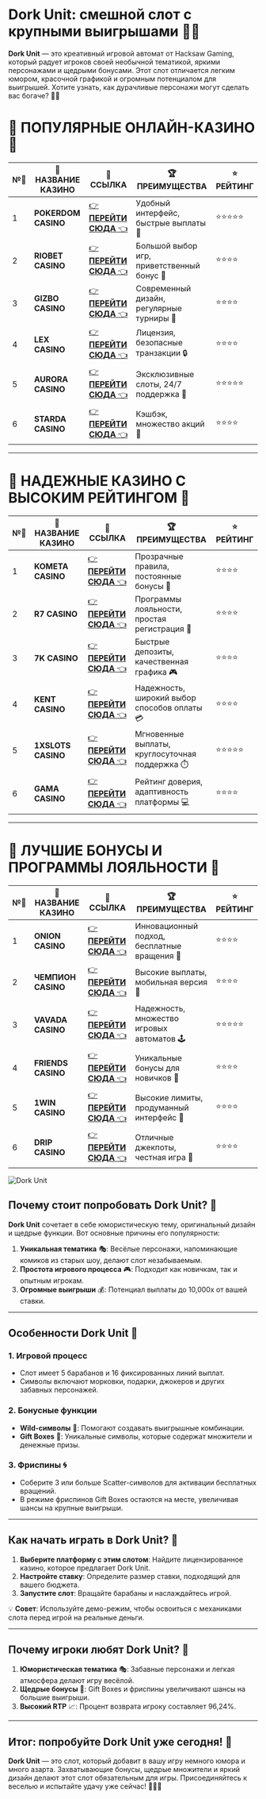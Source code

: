 # Dork Unit: смешной слот с крупными выигрышами 🎩🎰

**Dork Unit** — это креативный игровой автомат от Hacksaw Gaming, который радует игроков своей необычной тематикой, яркими персонажами и щедрыми бонусами. Этот слот отличается легким юмором, красочной графикой и огромным потенциалом для выигрышей. Хотите узнать, как дурачливые персонажи могут сделать вас богаче? 🎲✨

# 🌟 ПОПУЛЯРНЫЕ ОНЛАЙН-КАЗИНО 🌟

| №️⃣ | 🎰 НАЗВАНИЕ КАЗИНО                       | 🔗 ССЫЛКА                                                                          | 🏆 ПРЕИМУЩЕСТВА                              | ⭐ РЕЙТИНГ |
|-----|------------------------------------------|------------------------------------------------------------------------------------|---------------------------------------------|------------|
| 1   | **POKERDOM CASINO**                      | [👉 **ПЕРЕЙТИ СЮДА** 👈](https://brandplay.link/4k77v2yx)                          | Удобный интерфейс, быстрые выплаты 🤑         | ⭐⭐⭐⭐⭐     |
| 2   | **RIOBET CASINO**                        | [👉 **ПЕРЕЙТИ СЮДА** 👈](https://brandplay.link/7xBLTPyj)                          | Большой выбор игр, приветственный бонус 🎁    | ⭐⭐⭐⭐      |
| 3   | **GIZBO CASINO**                         | [👉 **ПЕРЕЙТИ СЮДА** 👈](https://brandplay.link/bprXw4YV)                          | Современный дизайн, регулярные турниры 🏅      | ⭐⭐⭐⭐      |
| 4   | **LEX CASINO**                           | [👉 **ПЕРЕЙТИ СЮДА** 👈](https://brandplay.link/zW4hdDFV)                          | Лицензия, безопасные транзакции 🔒            | ⭐⭐⭐⭐      |
| 5   | **AURORA CASINO**                        | [👉 **ПЕРЕЙТИ СЮДА** 👈](https://10trafic-stat2.com/click/668546556bcc6313411604bd/6766/13032/subaccount) | Эксклюзивные слоты, 24/7 поддержка 🌟         | ⭐⭐⭐⭐⭐     |
| 6   | **STARDA CASINO**                        | [👉 **ПЕРЕЙТИ СЮДА** 👈](https://brandplay.link/fB7xwRFL)                          | Кэшбэк, множество акций 🎉                    | ⭐⭐⭐⭐      |

---

# 🏅 НАДЕЖНЫЕ КАЗИНО С ВЫСОКИМ РЕЙТИНГОМ 🏅

| №️⃣ | 🎰 НАЗВАНИЕ КАЗИНО                       | 🔗 ССЫЛКА                                                                          | 🏆 ПРЕИМУЩЕСТВА                              | ⭐ РЕЙТИНГ |
|-----|------------------------------------------|------------------------------------------------------------------------------------|---------------------------------------------|------------|
| 1   | **KOMETA CASINO**                        | [👉 **ПЕРЕЙТИ СЮДА** 👈](https://brandplay.link/8ZymQJV8)                          | Прозрачные правила, постоянные бонусы 🔄      | ⭐⭐⭐⭐      |
| 2   | **R7 CASINO**                            | [👉 **ПЕРЕЙТИ СЮДА** 👈](https://brandplay.link/bMd3Yjsw)                          | Программы лояльности, простая регистрация 📝   | ⭐⭐⭐⭐      |
| 3   | **7K CASINO**                            | [👉 **ПЕРЕЙТИ СЮДА** 👈](https://brandplay.link/BvQyFShp)                          | Быстрые депозиты, качественная графика 🎮      | ⭐⭐⭐⭐      |
| 4   | **KENT CASINO**                          | [👉 **ПЕРЕЙТИ СЮДА** 👈](https://brandplay.link/Fv2WP3js)                          | Надежность, широкий выбор способов оплаты 💳  | ⭐⭐⭐⭐      |
| 5   | **1XSLOTS CASINO**                       | [👉 **ПЕРЕЙТИ СЮДА** 👈](https://brandplay.link/hSB1khtr)                          | Мгновенные выплаты, круглосуточная поддержка ⏱️| ⭐⭐⭐⭐⭐     |
| 6   | **GAMA CASINO**                          | [👉 **ПЕРЕЙТИ СЮДА** 👈](https://brandplay.link/j6NMKsDz)                          | Рейтинг доверия, адаптивность платформы 💻     | ⭐⭐⭐⭐      |

---

# 🎁 ЛУЧШИЕ БОНУСЫ И ПРОГРАММЫ ЛОЯЛЬНОСТИ 🎁

| №️⃣ | 🎰 НАЗВАНИЕ КАЗИНО                       | 🔗 ССЫЛКА                                                                          | 🏆 ПРЕИМУЩЕСТВА                              | ⭐ РЕЙТИНГ |
|-----|------------------------------------------|------------------------------------------------------------------------------------|---------------------------------------------|------------|
| 1   | **ONION CASINO**                         | [👉 **ПЕРЕЙТИ СЮДА** 👈](https://brandplay.link/zBGRVpQ9)                          | Инновационный подход, бесплатные вращения 🎡  | ⭐⭐⭐⭐      |
| 2   | **ЧЕМПИОН CASINO**                       | [👉 **ПЕРЕЙТИ СЮДА** 👈](https://temon-gter.cfd/go/lRq?p80412p304504pcc44t17455)   | Высокие выплаты, мобильная версия 📱          | ⭐⭐⭐⭐      |
| 3   | **VAVADA CASINO**                        | [👉 **ПЕРЕЙТИ СЮДА** 👈](https://vavadapartner.pro/?promo=ea5c9275-6854-4505-94fc-95ab18221945-linkb2) | Надежность, множество игровых автоматов 🕹️    | ⭐⭐⭐⭐⭐     |
| 4   | **FRIENDS CASINO**                       | [👉 **ПЕРЕЙТИ СЮДА** 👈](https://gofriends.vc/linkb2)                              | Уникальные бонусы для новичков 🤝             | ⭐⭐⭐⭐      |
| 5   | **1WIN CASINO**                          | [👉 **ПЕРЕЙТИ СЮДА** 👈](https://brandplay.link/smXVpBbG)                          | Высокие лимиты, продуманный интерфейс 🎯      | ⭐⭐⭐⭐      |
| 6   | **DRIP CASINO**                          | [👉 **ПЕРЕЙТИ СЮДА** 👈](https://drp-ircp01.com/c07e6a3db)                          | Отличные джекпоты, честная игра 💎            | ⭐⭐⭐⭐      |

![Dork Unit](https://spadok.org.ua/images/bolokhiv/bezdepozytni-poslugy-lavyna.jpg)

## Почему стоит попробовать Dork Unit? 🎩

**Dork Unit** сочетает в себе юмористическую тему, оригинальный дизайн и щедрые функции. Вот основные причины его популярности:  

1. **Уникальная тематика** 🎭: Весёлые персонажи, напоминающие комиков из старых шоу, делают слот незабываемым.  
2. **Простота игрового процесса** 🎮: Подходит как новичкам, так и опытным игрокам.  
3. **Огромные выигрыши** 💰: Потенциал выплаты до 10,000x от вашей ставки.  

---

## Особенности Dork Unit 🎯

### 1. Игровой процесс  
- Слот имеет 5 барабанов и 16 фиксированных линий выплат.  
- Символы включают морковки, подарки, джокеров и других забавных персонажей.  

### 2. Бонусные функции  
- **Wild-символы** 🎩: Помогают создавать выигрышные комбинации.  
- **Gift Boxes** 🎁: Уникальные символы, которые содержат множители и денежные призы.  

### 3. Фриспины 🌀  
- Соберите 3 или больше Scatter-символов для активации бесплатных вращений.  
- В режиме фриспинов Gift Boxes остаются на месте, увеличивая шансы на крупные выигрыши.  

---

## Как начать играть в Dork Unit? 🚀

1. **Выберите платформу с этим слотом**: Найдите лицензированное казино, которое предлагает Dork Unit.  
2. **Настройте ставку**: Определите размер ставки, подходящий для вашего бюджета.  
3. **Запустите слот**: Вращайте барабаны и наслаждайтесь игрой.  

💡 **Совет**: Используйте демо-режим, чтобы освоиться с механиками слота перед игрой на реальные деньги.

---

## Почему игроки любят Dork Unit? 🌟

1. **Юмористическая тематика** 🎭: Забавные персонажи и легкая атмосфера делают игру весёлой.  
2. **Щедрые бонусы** 🎁: Gift Boxes и фриспины увеличивают шансы на большие выигрыши.  
3. **Высокий RTP** 📈: Процент возврата игроку составляет 96,24%.  

---

## Итог: попробуйте Dork Unit уже сегодня! 🎉

**Dork Unit** — это слот, который добавит в вашу игру немного юмора и много азарта. Захватывающие бонусы, щедрые множители и яркий дизайн делают этот слот обязательным для игры. Присоединяйтесь к веселью и испытайте удачу уже сейчас! 🎰🎩✨  
